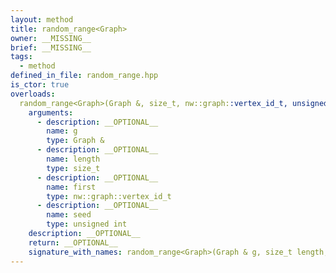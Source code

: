 ```yaml
---
layout: method
title: random_range<Graph>
owner: __MISSING__
brief: __MISSING__
tags:
  - method
defined_in_file: random_range.hpp
is_ctor: true
overloads:
  random_range<Graph>(Graph &, size_t, nw::graph::vertex_id_t, unsigned int):
    arguments:
      - description: __OPTIONAL__
        name: g
        type: Graph &
      - description: __OPTIONAL__
        name: length
        type: size_t
      - description: __OPTIONAL__
        name: first
        type: nw::graph::vertex_id_t
      - description: __OPTIONAL__
        name: seed
        type: unsigned int
    description: __OPTIONAL__
    return: __OPTIONAL__
    signature_with_names: random_range<Graph>(Graph & g, size_t length, nw::graph::vertex_id_t first, unsigned int seed)
---
```

